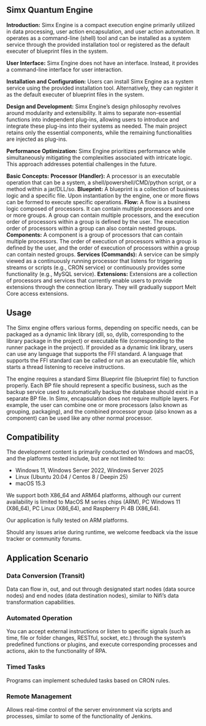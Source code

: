 ## Simx Quantum Engine

**Introduction:**
Simx Engine is a compact execution engine primarily utilized in data processing, user action encapsulation, and user
action automation. It operates as a command-line (shell) tool and can be installed as a system service through the
provided installation tool or registered as the default executer of blueprint files in the system.

**User Interface:**
Simx Engine does not have an interface. Instead, it provides a command-line interface for user interaction.

**Installation and Configuration:**
Users can install Simx Engine as a system service using the provided installation tool. Alternatively, they can register
it as the default executer of blueprint files in the system.

**Design and Development:**
Simx Engine’s design philosophy revolves around modularity and extensibility. It aims to separate non-essential
functions into independent plug-ins, allowing users to introduce and integrate these plug-ins into their systems as
needed. The main project retains only the essential components, while the remaining functionalities are injected as
plug-ins.

**Performance Optimization:**
Simx Engine prioritizes performance while simultaneously mitigating the complexities associated with intricate logic.
This approach addresses potential challenges in the future.

**Basic Concepts:**
**Processor (Handler):** A processor is an executable operation that can be a system, a shell/powershell/CMD/python
script, or a method within a jar/DLL/so.
**Blueprint:** A blueprint is a collection of business logic and a specific file. Upon instantiation by the engine, one
or more flows can be formed to execute specific operations.
**Flow:** A flow is a business logic composed of processors. It can contain multiple processors and one or more groups.
A group can contain multiple processors, and the execution order of processors within a group is defined by the user.
The execution order of processors within a group can also contain nested groups.
**Components:** A component is a group of processors that can contain multiple processors. The order of execution of
processors within a group is defined by the user, and the order of execution of processors within a group can contain
nested groups.
**Services (Commands):** A service can be simply viewed as a continuously running processor that listens for triggering
streams or scripts (e.g., CRON service) or continuously provides some functionality (e.g., MySQL service).
**Extensions:** Extensions are a collection of processors and services that currently enable users to provide extensions
through the connection library. They will gradually support Melt Core access extensions.

## Usage

The Simx engine offers various forms, depending on specific needs, can be packaged as a dynamic link library (dll, so,
dylib, corresponding to the library package in the project) or executable file (corresponding to the runner package in
the project). If provided as a dynamic link library, users can use any language that supports the FFI standard.
A language that supports the FFI standard can be called or run as an executable file, which starts a thread listening to
receive instructions.

The engine requires a standard Simx Blueprint file (blueprint file) to function properly. Each BP file should represent
a specific business, such as the backup service used to automatically backup the database should exist in a separate BP
file. In Simx, encapsulation does not require multiple layers.
For example, the user can combine one or more processors (also known as grouping, packaging), and the combined processor
group (also known as a component) can be used like any other normal processor.

## Compatibility

The development content is primarily conducted on Windows and macOS, and the platforms tested include, but are not
limited to:

- Windows 11, Windows Server 2022, Windows Server 2025
- Linux (Ubuntu 20.04 / Centos 8 / Deepin 25)
- macOS 15.3

We support both X86_64 and ARM64 platforms, although our current availability is limited to MacOS M series chips (ARM),
PC Windows 11 (X86_64), PC Linux (X86_64), and Raspberry Pi 4B (X86_64).

Our application is fully tested on ARM platforms.

Should any issues arise during runtime, we welcome feedback via the issue tracker or community forums.

## Application Scenario

### Data Conversion (Transit)

Data can flow in, out, and out through designated start nodes (data source nodes) and end nodes (data destination
nodes), similar to Nifi’s data transformation capabilities.

### Automated Operation

You can accept external instructions or listen to specific signals (such as time, file or folder changes, RESTful,
socket, etc.) through the system’s predefined functions or plugins, and execute corresponding processes and actions,
akin to the functionality of RPA.

### Timed Tasks

Programs can implement scheduled tasks based on CRON rules.

### Remote Management

Allows real-time control of the server environment via scripts and processes, similar to some of the functionality of
Jenkins.